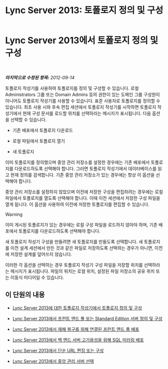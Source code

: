 ﻿---
title: 'Lync Server 2013: 토폴로지 정의 및 구성'
TOCTitle: 토폴로지 정의 및 구성
ms:assetid: 51d1601e-4f83-48d4-ad08-3b4d5e2003aa
ms:mtpsurl: https://technet.microsoft.com/ko-kr/library/Gg398339(v=OCS.15)
ms:contentKeyID: 49303634
ms.date: 08/10/2015
mtps_version: v=OCS.15
ms.translationtype: HT
---

# Lync Server 2013에서 토폴로지 정의 및 구성

 

_**마지막으로 수정된 항목:** 2012-09-14_

토폴로지 작성기를 사용하여 토폴로지를 정의 및 구성할 수 있습니다. 로컬 Administrators 그룹 또는 Domain Admins 등의 권한이 있는 도메인 그룹 구성원이 아니어도 토폴로지 작성기를 사용할 수 있습니다. 표준 사용자로 토폴로지를 정의할 수 있습니다. 최초 사용 시와 후속 편집 세션에서 토폴로지 작성기를 시작하면 토폴로지 작성기에서 현재 구성 문서를 로드할 위치를 선택하라는 메시지가 표시됩니다. 다음 옵션을 선택할 수 있습니다.

  - 기존 배포에서 토폴로지 다운로드

  - 로컬 파일에서 토폴로지 열기

  - 새 토폴로지

이미 토폴로지를 정의했으며 중앙 관리 저장소를 설정한 경우에는 기존 배포에서 토폴로지를 다운로드하도록 선택해야 합니다. 그러면 토폴로지 작성기에서 데이터베이스를 읽고 현재 정의를 검색합니다. 기존 중앙 관리 저장소가 있는 경우에는 항상 이 옵션을 선택해야 합니다.

중앙 관리 저장소를 설정하지 않았으며 이전에 저장한 구성을 편집하려는 경우에는 로컬 파일에서 토폴로지를 열도록 선택해야 합니다. 이때 이전 세션에서 저장한 구성 파일을 열게 됩니다. 이 옵션을 사용하여 이전에 저장한 토폴로지를 편집할 수 있습니다.


> [!WARNING]
> 이미 게시된 토폴로지가 있는 경우에는 로컬 구성 파일을 로드하지 않아야 하며, 기존 배포에서 토폴로지를 다운로드하도록 선택해야 합니다.



새 토폴로지 작성기 구성을 만들려면 새 토폴로지를 만들도록 선택합니다. 새 토폴로지를 이전 설계 세션에서 만든 것과 같은 파일로 저장하도록 선택하는 경우가 아니면, 이전에 저장한 설계를 덮어쓰지 않습니다.

이러한 각 옵션을 선택하는 경우 토폴로지 작성기 구성 파일을 저장할 위치를 선택하라는 메시지가 표시됩니다. 파일의 위치는 로컬 위치, 설정된 파일 저장소의 공유 위치 또는 이동식 미디어일 수 있습니다.

## 이 단원의 내용

  - [Lync Server 2013에 대한 토폴로지 작성기에서 토폴로지 정의 및 구성](lync-server-2013-define-and-configure-a-topology-in-topology-builder.md)

  - [Lync Server 2013에서 프런트 엔드 풀 또는 Standard Edition 서버 정의 및 구성](lync-server-2013-define-and-configure-a-front-end-pool-or-standard-edition-server.md)

  - [Lync Server 2013에서 재해 복구를 위해 연결된 프런트 엔드 풀 배포](lync-server-2013-deploying-paired-front-end-pools-for-disaster-recovery.md)

  - [Lync Server 2013에서 백 엔드 서버 고가용성을 위해 SQL 미러링 배포](lync-server-2013-deploying-sql-mirroring-for-back-end-server-high-availability.md)

  - [Lync Server 2013에서 단순 URL 편집 또는 구성](lync-server-2013-edit-or-configure-simple-urls.md)

  - [Lync Server 2013에서 중앙 관리 서버 선택](lync-server-2013-select-the-central-management-server.md)

